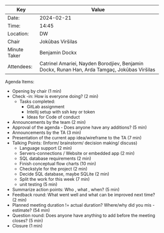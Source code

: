 | Key          | Value                                                                                        |
|--------------|----------------------------------------------------------------------------------------------|
| Date:        | 2024-02-21                                                                                   |
| Time:        | 14:45                                                                                        |
| Location:    | DW                                                                                           |
| Chair        | Jokūbas Viršilas                                                                             |
| Minute Taker | Benjamin Dockx                                                                               |
| Attendees:   | Catrinel Amariei, Nayden Borodjiev, Benjamin Dockx, Runan Han, Arda Tamgaç, Jokūbas Viršilas |
Agenda Items:
- Opening by chair (1 min)
- Check -in: How is everyone doing? (2 min)
  - Tasks completed:
    - GitLab assignment
    - Intellij setup with ssh key or token
    - Ideas for Code of conduct
- Announcements by the team (2 min)
- Approval of the agenda - Does anyone have any additions? (5 min)
- Announcements by the TA (3 min)
- Presentation of the current app idea/wireframe to the TA (7 min)
- Talking Points: (Inform/ brainstorm/ decision making/ discuss)
  - Language support (2 min)
  - Servers-connections / Website or embedded app (2 min)
  - SQL database requirements (2 min)
  - Finish conceptual flow charts (10 min)
  - Checkstyle for the project (2 min)
  - Decide SQL database, maybe SQLite (2 min)
  - Split the work for this week (7 min)
  - unit testing (5 min)
- Summarize action points: Who , what , when? (5 min)
- Feedback round: What went well and what can be improved next time? (2 min)
- Planned meeting duration != actual duration? Where/why did you mis -estimate? (54 min)
- Question round: Does anyone have anything to add before the meeting closes? (5 min)
- Closure (1 min)
